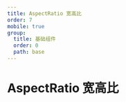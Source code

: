 ```yaml
---
title: AspectRatio 宽高比
order: 7
mobile: true
group:
  title: 基础组件
  order: 0
  path: base
---
```


# AspectRatio 宽高比

<code src="../demo/AspectRatio.tsx"></code>
<API src="../src/AspectRatio.tsx"></API>
